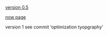 [version 0.5](https://lazyykurt.github.io/chairweb/)

[now page](https://lazyykurt.github.io/design/)

version 1 see commit ‘optimization tyopgraphy’
